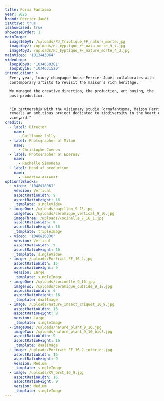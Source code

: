 ```yaml
---
title: Forma Fantasma
year: 2025
brand: Perrier-Jouët
isActive: true
isShowcased: true
showcaseOrder: 1
mainImage:
  image16by9: /uploads/PJ_Triptique_FF_nature_morte.jpg
  image5by7: /uploads/PJ_Dyptique_FF_natu_morte_5_7.jpg
  image4by3: /uploads/PJ_Dyptique_FF_nature_morte_4_3.jpg
mainVideo: '1013443064'
videoLoop:
  loop16by9: '1034630381'
  loop9by16: '1034631520'
introduction: >
  Every year, luxury champagne house Perrier-Jouët collaborates with
  contemporary artists to revisit the maison's rich heritage.

  We managed the creative direction, the production, art buying, the
  post-production.


  "In partnership with the visionary studio Formafantasma, Maison Perrier-Jouët
  reveals an ambitious project dedicated to biodiversity in the heart of its
  vineyard."
credits:
  - label: Director
    name:
      - Guillaume Jolly
  - label: Photographer at Milan
    name:
      - Christophe Coënon
  - label: Photographer at Epernay
    name:
      - Rachelle Simoneau
  - label: Head of production
    name:
      - Sandrine Assenat
optionalBlocks:
  - video: '1048618061'
    version: Vertical
    aspectRatioWidth: 9
    aspectRatioHeight: 16
    _template: singleVideo
  - imageOne: /uploads/papillon_9_16.jpg
    imageTwo: /uploads/ceramique_vertical_9_16.jpg
    imageThree: /uploads/cocinelle_9_16_1.jpg
    aspectRatioWidth: 9
    aspectRatioHeight: 16
    _template: tripleImage
  - video: '1048616830'
    version: Vertical
    aspectRatioWidth: 9
    aspectRatioHeight: 16
    _template: singleVideo
  - image: /uploads/Portrait_FF_16_9.jpg
    aspectRatioWidth: 16
    aspectRatioHeight: 9
    version: Large
    _template: singleImage
  - imageOne: /uploads/cocinelle_9_16.jpg
    imageTwo: /uploads/ceramique_outside_9_16.jpg
    aspectRatioWidth: 9
    aspectRatioHeight: 16
    _template: dualImage
  - image: /uploads/nature_insect_criquet_16_9.jpg
    aspectRatioWidth: 16
    aspectRatioHeight: 9
    version: Large
    _template: singleImage
  - imageOne: /uploads/nature_plant_9_16.jpg
    imageTwo: /uploads/nature_plant_9_16_bis2.jpg
    aspectRatioWidth: 9
    aspectRatioHeight: 16
    _template: dualImage
  - image: /uploads/Portrait_FF_16_9_interior.jpg
    aspectRatioWidth: 16
    aspectRatioHeight: 9
    version: Medium
    _template: singleImage
  - image: /uploads/KV_brut_16_9.jpg
    aspectRatioWidth: 16
    aspectRatioHeight: 9
    version: Medium
    _template: singleImage
---
```



